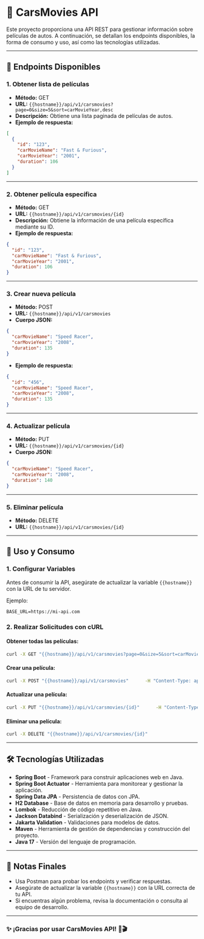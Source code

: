 # 📌 CarsMovies API

Este proyecto proporciona una API REST para gestionar información sobre películas de autos. A continuación, se detallan los endpoints disponibles, la forma de consumo y uso, así como las tecnologías utilizadas.

---

## 🚀 Endpoints Disponibles

### **1\. Obtener lista de películas**

- **Método:** GET  
- **URL:** `{{hostname}}/api/v1/carsmovies?page=0&size=5&sort=carMovieYear,desc`
- **Descripción:** Obtiene una lista paginada de películas de autos.
- **Ejemplo de respuesta:**

```json
[
  {
    "id": "123",
    "carMovieName": "Fast & Furious",
    "carMovieYear": "2001",
    "duration": 106
  }
]
```

---

### **2\. Obtener película específica**

- **Método:** GET  
- **URL:** `{{hostname}}/api/v1/carsmovies/{id}`
- **Descripción:** Obtiene la información de una película específica mediante su ID.
- **Ejemplo de respuesta:**

```json
{
  "id": "123",
  "carMovieName": "Fast & Furious",
  "carMovieYear": "2001",
  "duration": 106
}
```

---

### **3\. Crear nueva película**

- **Método:** POST  
- **URL:** `{{hostname}}/api/v1/carsmovies`
- **Cuerpo JSON:**

```json
{
  "carMovieName": "Speed Racer",
  "carMovieYear": "2008",
  "duration": 135
}
```

- **Ejemplo de respuesta:**

```json
{
  "id": "456",
  "carMovieName": "Speed Racer",
  "carMovieYear": "2008",
  "duration": 135
}
```

---

### **4\. Actualizar película**

- **Método:** PUT  
- **URL:** `{{hostname}}/api/v1/carsmovies/{id}`
- **Cuerpo JSON:**

```json
{
  "carMovieName": "Speed Racer",
  "carMovieYear": "2008",
  "duration": 140
}
```

---

### **5\. Eliminar película**

- **Método:** DELETE  
- **URL:** `{{hostname}}/api/v1/carsmovies/{id}`

---

## 🔧 Uso y Consumo

### **1\. Configurar Variables**
Antes de consumir la API, asegúrate de actualizar la variable `{{hostname}}` con la URL de tu servidor.

Ejemplo:
```
BASE_URL=https://mi-api.com
```

### **2\. Realizar Solicitudes con cURL**

#### Obtener todas las películas:
```sh
curl -X GET "{{hostname}}/api/v1/carsmovies?page=0&size=5&sort=carMovieYear,desc"
```

#### Crear una película:
```sh
curl -X POST "{{hostname}}/api/v1/carsmovies"      -H "Content-Type: application/json"      -d '{"carMovieName": "Speed Racer", "carMovieYear": "2008", "duration": 135}'
```

#### Actualizar una película:
```sh
curl -X PUT "{{hostname}}/api/v1/carsmovies/{id}"      -H "Content-Type: application/json"      -d '{"carMovieName": "Speed Racer", "carMovieYear": "2008", "duration": 140}'
```

#### Eliminar una película:
```sh
curl -X DELETE "{{hostname}}/api/v1/carsmovies/{id}"
```

---

## 🛠 Tecnologías Utilizadas

- **Spring Boot** - Framework para construir aplicaciones web en Java.
- **Spring Boot Actuator** - Herramienta para monitorear y gestionar la aplicación.
- **Spring Data JPA** - Persistencia de datos con JPA.
- **H2 Database** - Base de datos en memoria para desarrollo y pruebas.
- **Lombok** - Reducción de código repetitivo en Java.
- **Jackson Databind** - Serialización y deserialización de JSON.
- **Jakarta Validation** - Validaciones para modelos de datos.
- **Maven** - Herramienta de gestión de dependencias y construcción del proyecto.
- **Java 17** - Versión del lenguaje de programación.

---

## 📌 Notas Finales

- Usa Postman para probar los endpoints y verificar respuestas.
- Asegúrate de actualizar la variable `{{hostname}}` con la URL correcta de tu API.
- Si encuentras algún problema, revisa la documentación o consulta al equipo de desarrollo.

---

### ✨ ¡Gracias por usar CarsMovies API! 🚗🎬
